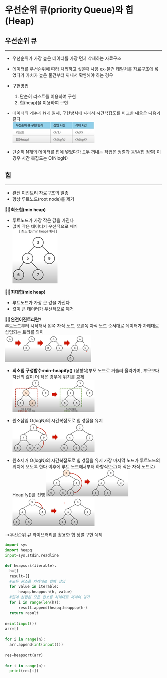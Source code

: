 # 우선순위 큐(priority Queue)와 힙(Heap)

## 우선순위 큐
***
* 우선순위가 가장 높은 데이터를 가장 먼저 삭제하는 자료구조
* 데이터를 우선순위에 따라 처리하고 싶을때 사용
  ex-물건 데잍처를 자료구조에 넣었다가 가치가 높은 물건부터 꺼내서 확인해야 하는 경우
* 구현방법
  1. 단순히 리스트를 이용하여 구현
  2. 힙(heap)을 이용하여 구현
* 데이터의 개수가 N개 일때, 구현방식에 따라서 시간복잡도를 비교한 내용은 다음과 같다   
            <img src=etc_pic\큐1.png width=55%></img> 

* 단순히 N개의 데이터를 힙에 넣었다가 모두 꺼내는 작업은 정렬과 동일(힙 정렬)
  이 경우 시간 복잡도는 O(NlogN)

## 힙
***
* 완전 이진트리 자료구조의 일종
* 항상 루트노드(root node)를 제거

🌟🌟**최소힙(min heap)**
  * 루트노드가 가장 작은 값을 가진다
  * 값이 작은 데이터가 우선적으로 제거   
            <img src=etc_pic\최소힙.png width=30%></img> 
   
  
🌟🌟**최대힙(mix heap)**
  * 루트노드가 가장 큰 값을 가진다
  * 값이 큰 데이터가 우선적으로 제거
            
   

🌟🌟**완전이진트리란?**    
 루트노드부터 시작해서 왼쪽 자식 노드, 오른쪽 자식 노드 순서대로 데이터가 차례대로 삽입되는 트리를 의미   
            <img src=etc_pic\완전이진트리.png width=55%></img> 



* **최소힙 구성함수:min-heapify()**
  (상향식)부모 노드로 거슬러 올라가며, 부모보다 자신의 값이 더 작은 경우에 위치를 교체
            <img src=etc_pic\최소힙구성.png width=55%></img> 
  
* 원소삽입
  O(logN)의 시간복잡도로 힙 성질을 유지
            <img src=etc_pic\원소삽입.png width=55%></img> 
  

* 원소제거
  O(logN)의 시간복잡도로 힙 성질을 유지
  가장 마지막 노드가 루트노드의 위치에 오도록 한다
  이후에 루트 노드에서부터 하향식으로(더 작은 자식 노드로) Heapify()를 진행
            <img src=etc_pic\원소제거.png width=55%></img> 
            <img src=etc_pic\원소제거2.png width=55%></img> 
  

->우선순위 큐 라이브러리를 활용한 힙 정렬 구현 예제
  ```py
  import sys
import heapq
input=sys.stdin.readline

def heapsort(iterable):
    h=[]
    result=[]
    #모든 원소를 차례대로 힙에 삽입
    for value in iterable:
        heapq.heappush(h, value)
    #힙에 삽입된 모든 원소를 차례대로 꺼내어 담기
    for i in range(len(h)):
        result.append(heapq.heappop(h))
    return result

n=int(input())
arr=[]

for i in range(n):
    arr.append(int(input()))

res=heapsort(arr)

for i in range(n):
    print(res[i])
```